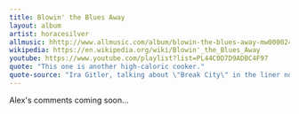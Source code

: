 ```yaml
---
title: Blowin' the Blues Away
layout: album
artist: horacesilver
allmusic: hhttp://www.allmusic.com/album/blowin-the-blues-away-mw0000245581
wikipedia: https://en.wikipedia.org/wiki/Blowin'_the_Blues_Away
youtube: https://www.youtube.com/playlist?list=PL44C0D7D9ADBC4F97
quote: "This one is another high-caloric cooker."
quote-source: "Ira Gitler, talking about \"Break City\" in the liner notes"
---
```


Alex's comments coming soon...
